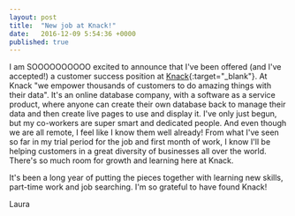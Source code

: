 ```yaml
---
layout: post
title:  "New job at Knack!"
date:   2016-12-09 5:54:36 +0000
published: true
---
```

I am SOOOOOOOOOO excited to announce that I've been offered (and I've accepted!) a customer success position at [Knack](https://www.knack.com/){:target="_blank"}. At Knack "we empower thousands of customers to do amazing things with their data". It's an online database company, with a software as a service product, where anyone can create their own database back to manage their data and then create live pages to use and display it. I've only just begun, but my co-workers are super smart and dedicated people.  And even though we are all remote, I feel like I know them well already! From what I've seen so far in my trial period for the job and first month of work, I know I'll be helping customers in a great diversity of businesses all over the world. There's so much room for growth and learning here at Knack.

It's been a long year of putting the pieces together with learning new skills, part-time work and job searching. I'm so grateful to have found Knack!

Laura